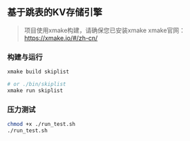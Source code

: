 ## 基于跳表的KV存储引擎

> 项目使用xmake构建，请确保您已安装xmake
> xmake官网：https://xmake.io/#/zh-cn/

### 构建与运行

```sh
xmake build skiplist

# or ./bin/skiplist 
xmake run skiplist
```

### 压力测试

```bash
chmod +x ./run_test.sh
./run_test.sh
```